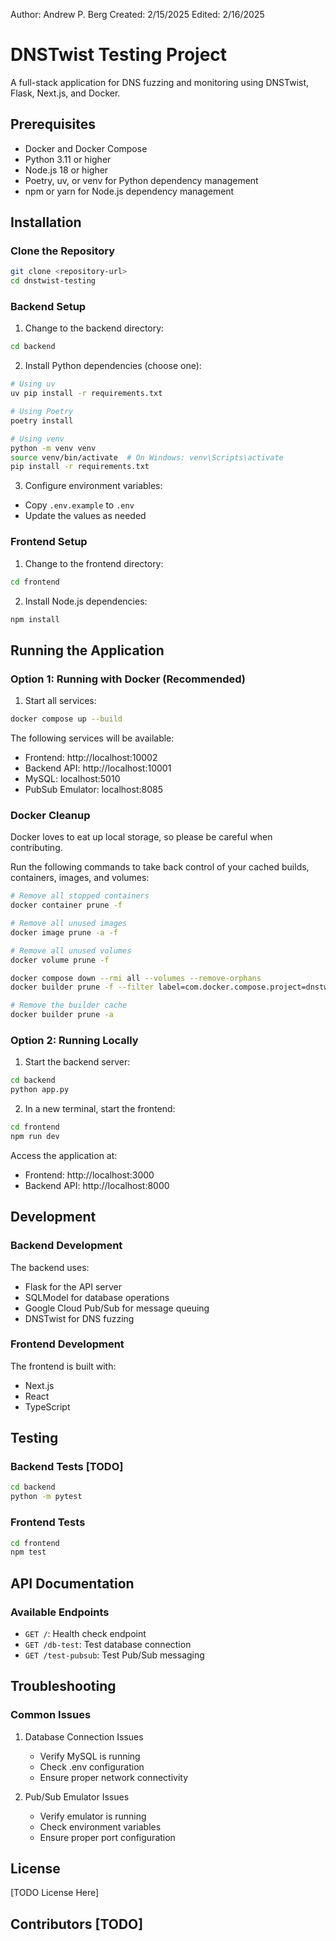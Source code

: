 Author: Andrew P. Berg
Created: 2/15/2025
Edited: 2/16/2025

# DNSTwist Testing Project

A full-stack application for DNS fuzzing and monitoring using DNSTwist, Flask, Next.js, and Docker.

## Prerequisites

- Docker and Docker Compose
- Python 3.11 or higher
- Node.js 18 or higher
- Poetry, uv, or venv for Python dependency management
- npm or yarn for Node.js dependency management

## Installation

### Clone the Repository

```bash
git clone <repository-url>
cd dnstwist-testing
```

### Backend Setup

1. Change to the backend directory:
```bash
cd backend
```

2. Install Python dependencies (choose one):
```bash
# Using uv
uv pip install -r requirements.txt

# Using Poetry
poetry install

# Using venv
python -m venv venv
source venv/bin/activate  # On Windows: venv\Scripts\activate
pip install -r requirements.txt
```

3. Configure environment variables:
- Copy `.env.example` to `.env`
- Update the values as needed

### Frontend Setup

1. Change to the frontend directory:
```bash
cd frontend
```

2. Install Node.js dependencies:
```bash
npm install
```

## Running the Application

### Option 1: Running with Docker (Recommended)

1. Start all services:
```bash
docker compose up --build
```

The following services will be available:
- Frontend: http://localhost:10002
- Backend API: http://localhost:10001
- MySQL: localhost:5010
- PubSub Emulator: localhost:8085


### Docker Cleanup

Docker loves to eat up local storage, so please be careful when contributing.

Run the following commands to take back control of your cached builds, containers, images, and volumes:

```bash
# Remove all stopped containers
docker container prune -f

# Remove all unused images
docker image prune -a -f

# Remove all unused volumes
docker volume prune -f

docker compose down --rmi all --volumes --remove-orphans
docker builder prune -f --filter label=com.docker.compose.project=dnstwist-testing

# Remove the builder cache
docker builder prune -a
```



### Option 2: Running Locally

1. Start the backend server:
```bash
cd backend
python app.py
```

2. In a new terminal, start the frontend:
```bash
cd frontend
npm run dev
```

Access the application at:
- Frontend: http://localhost:3000
- Backend API: http://localhost:8000

## Development

### Backend Development

The backend uses:
- Flask for the API server
- SQLModel for database operations
- Google Cloud Pub/Sub for message queuing
- DNSTwist for DNS fuzzing

### Frontend Development

The frontend is built with:
- Next.js
- React
- TypeScript

## Testing

### Backend Tests [TODO]

```bash
cd backend
python -m pytest
```

### Frontend Tests

```bash
cd frontend
npm test
```

## API Documentation

### Available Endpoints

- `GET /`: Health check endpoint
- `GET /db-test`: Test database connection
- `GET /test-pubsub`: Test Pub/Sub messaging

## Troubleshooting

### Common Issues

1. Database Connection Issues
   - Verify MySQL is running
   - Check .env configuration
   - Ensure proper network connectivity

2. Pub/Sub Emulator Issues
   - Verify emulator is running
   - Check environment variables
   - Ensure proper port configuration

## License

[TODO License Here]

## Contributors [TODO]




